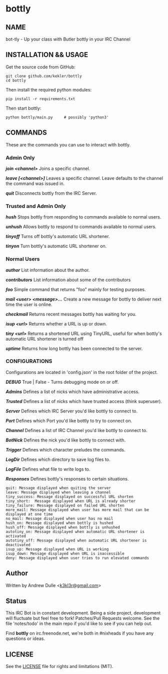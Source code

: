 # bottly

## NAME

bot-tly - Up your class with Butler bottly in your IRC Channel

## INSTALLATION && USAGE

Get the source code from GitHub:

    git clone github.com/kekler/bottly
    cd bottly

Then install the required python modules:

    pip install -r requirements.txt

Then start bottly:

    python bottly/main.py     # possibly 'python3'

## COMMANDS

These are the commands you can use to interact with bottly.

### Admin Only

**_join &lt;channel&gt;_**
    Joins a specific channel.

**_leave [&lt;channel&gt;]_**
    Leaves a specific channel. Leave defaults to the channel the command was issued in.

**_quit_**
    Disconnects bottly from the IRC Server.

### Trusted and Admin Only

**_hush_**
    Stops bottly from responding to commands available to normal users.

**_unhush_**
    Allows bottly to respond to commands available to normal users.

**_tinyoff_**
    Turns off bottly's automatic URL shortener.

**_tinyon_**
    Turn bottly's automatic URL shortener on.

### Normal Users

**_author_**
    List information about the author.

**_contributors_**
    List information about some of the contributors

**_foo_**
    Simple command that returns "foo" mainly for testing purposes.

**_mail &lt;user&gt; &lt;message&gt;..._**
    Create a new message for bottly to deliver next time the user is online.

**_checkmail_**
    Returns recent messages bottly has waiting for you.

**_isup  &lt;url&gt;_**
    Returns whether a URL is up or down.

**_tiny &lt;url&gt;_**
    Returns a shortened URL using TinyURL, useful for when bottly's automatic URL shortener is turned off

**_uptime_**
    Returns how long bottly has been connected to the server.

### CONFIGURATIONS

Configurations are located in 'config.json' in the root folder of the project.

**_DEBUG_**
    True | False - Turns debugging mode on or off.

**_Admins_**
    Defines a list of nicks which have administrative access.

**_Trusted_**
    Defines a list of  nicks which have trusted access (think superuser).

**_Server_**
    Defines which IRC Server you'd like bottly to connect to.

**_Port_**
    Defines which Port you'd like bottly to try to connect on.

**_Channel_**
    Defines a list of IRC Channel you'd like bottly to connect to.

**_BotNick_**
    Defines the nick you'd like bottly to connect with.

**_Trigger_**
    Defines which character preludes the commands.

**_LogDir_**
    Defines which directory to save log files to.

**_LogFile_**
    Defines what file to write logs to.

**_Responses_**
    Defines bottly's responses to certain situations.

    quit: Message displayed when quiting the server
    leave: Message displayed when leaving a channel
    tiny_success: Message displayed on successful URL shorten
    tiny_short:  Message displayed when URL is already shorter
    tiny_failure: Message displayed on failed URL shorten
    more_mail: Message displayed when user has more mail that can be displayed at one time
    no_mail: Message displayed when user has no mail
    hush_on: Message displayed when bottly is hushed
    hush_off: Message displayed when bottly is unhushed
    autotiny_on: Message displayed when automatic URL shortener is activated
    autotiny_off: Message displayed when automatic URL shortener is deactivated
    isup_up: Message displayed when URL is working
    isup_down: Message displayed when URL is inaccessible
    deny: Message displayed when user tries to run elevated commands

## Author

Written by Andrew Dulle &lt;k3kl3r@gmail.com&gt;

## Status

This IRC Bot is in constant development. Being a side project, development will fluctuate but feel free to fork!  Patches/Pull Requests welcome. See the file 'notes/todo' in the main repo if you'd like to see if you can help out.

Find __bottly__ on irc.freenode.net, we're both in #nixheads if  you have any questions or ideas.

## LICENSE

See the [LICENSE](LICENSE) file for rights and limitations (MIT).

